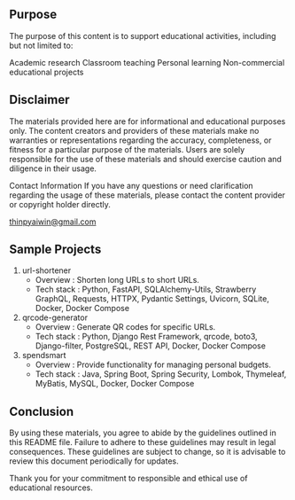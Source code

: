 ## Purpose

The purpose of this content is to support educational activities, including but not limited to:

Academic research
Classroom teaching
Personal learning
Non-commercial educational projects


## Disclaimer

The materials provided here are for informational and educational purposes only. The content creators and providers of these materials make no warranties or representations regarding the accuracy, completeness, or fitness for a particular purpose of the materials. Users are solely responsible for the use of these materials and should exercise caution and diligence in their usage.

Contact Information
If you have any questions or need clarification regarding the usage of these materials, please contact the content provider or copyright holder directly.

thinpyaiwin@gmail.com


## Sample Projects
1. url-shortener
    - Overview : Shorten long URLs to short URLs.
    - Tech stack : Python, FastAPI, SQLAlchemy-Utils, Strawberry GraphQL, Requests, HTTPX, Pydantic Settings, Uvicorn, SQLite, Docker, Docker Compose
2. qrcode-generator
    - Overview : Generate QR codes for specific URLs.
    - Tech stack : Python, Django Rest Framework, qrcode, boto3, Django-filter, PostgreSQL, REST API, Docker, Docker Compose
3. spendsmart
    - Overview : Provide functionality for managing personal budgets.
    - Tech stack : Java, Spring Boot, Spring Security, Lombok, Thymeleaf, MyBatis, MySQL, Docker, Docker Compose

## Conclusion

By using these materials, you agree to abide by the guidelines outlined in this README file. Failure to adhere to these guidelines may result in legal consequences. These guidelines are subject to change, so it is advisable to review this document periodically for updates.

Thank you for your commitment to responsible and ethical use of educational resources.
